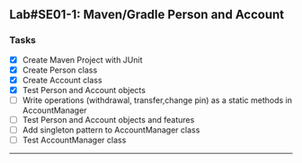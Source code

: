 ## Lab#SE01-1: Maven/Gradle Person and Account

### Tasks

- [x] Create Maven Project with JUnit
- [x] Create Person class
- [x] Create Account class
- [x] Test Person and Account objects
- [ ] Write operations (withdrawal, transfer,change pin) as a static methods in AccountManager
- [ ] Test Person and Account objects and features
- [ ] Add singleton pattern to AccountManager class
- [ ] Test AccountManager class

***

